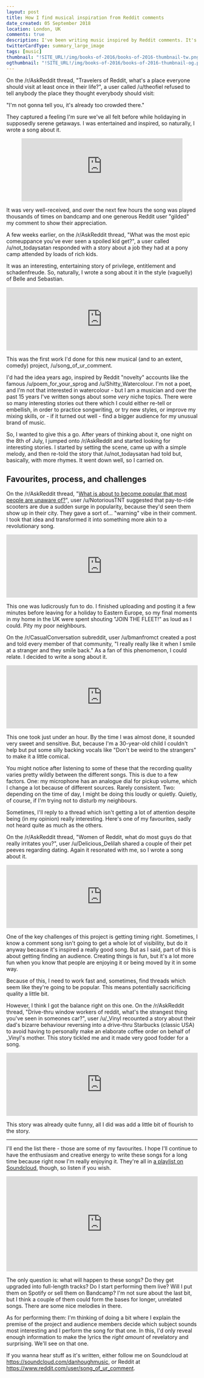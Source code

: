 ```yaml
---
layout: post
title: How I find musical inspiration from Reddit comments
date_created: 05 September 2018
location: London, UK
comments: true
description: I've been writing music inspired by Reddit comments. It's surprisingly fun, and surprisingly effective.
twitterCardType: summary_large_image
tags: [music]
thumbnail: "!SITE_URL!/img/books-of-2016/books-of-2016-thumbnail-tw.png"
ogthumbnail: "!SITE_URL!/img/books-of-2016/books-of-2016-thumbnail-og.png"
---
```


On the /r/AskReddit thread, "Travelers of Reddit, what's a place everyone should visit at least once in their life?", a user called /u/theofiel refused to tell anybody the place they thought everybody should visit:

"I'm not gonna tell you, it's already too crowded there."

They captured a feeling I'm sure we've all felt before while holidaying in supposedly serene getaways. I was entertained and inspired, so naturally, I wrote a song about it.

<figure class="center">
<iframe width="100%" height="166" scrolling="no" frameborder="no" allow="autoplay" src="https://w.soundcloud.com/player/?url=https%3A//api.soundcloud.com/tracks/484618491&color=%23ff5500&auto_play=false&hide_related=false&show_comments=true&show_user=true&show_reposts=false&show_teaser=true"></iframe>
</figure>

It was very well-received, and over the next few hours the song was played thousands of times on bandcamp and one generous Reddit user "gilded" my comment to show their appreciation.

A few weeks earlier, on the /r/AskReddit thread, "What was the most epic comeuppance you've ever seen a spoiled kid get?", a user called /u/not_todaysatan responded with a story about a job they had at a pony camp attended by loads of rich kids.

It was an interesting, entertaining story of privilege, entitlement and schadenfreude. So, naturally, I wrote a song about it in the style (vaguelly) of Belle and Sebastian.

<iframe width="100%" height="166" scrolling="no" frameborder="no" allow="autoplay" src="https://w.soundcloud.com/player/?url=https%3A//api.soundcloud.com/tracks/469074027&color=%23ff5500&auto_play=false&hide_related=false&show_comments=true&show_user=true&show_reposts=false&show_teaser=true"></iframe>

This was the first work I'd done for this new musical (and to an extent, comedy) project, /u/song_of_ur_comment.

I'd had the idea years ago, inspired by Reddit "novelty" accounts like the famous /u/poem_for_your_sprog and /u/Shitty_Watercolour. I'm not a poet, and I'm not that interested in watercolour - but I am a musician and over the past 15 years I've written songs about some _very_ niche topics. There were so many interesting stories out there which I could either re-tell or embellish, in order to practice songwriting, or try new styles, or improve my mixing skills, or - if it turned out well - find a bigger audience for my unusual brand of music.

So, I wanted to give this a go. After years of thinking about it, one night on the 8th of July, I jumped onto /r/AskReddit and started looking for interesting stories. I started by setting the scene, came up with a simple melody, and then re-told the story that /u/not_todaysatan had told but, basically, with more rhymes. It went down well, so I carried on.

## Favourites, process, and challenges

On the /r/AskReddit thread, "[What is about to become popular that most people are unaware of?](https://www.reddit.com/r/AskReddit/comments/98r40r/what_is_about_to_become_popular_that_most_people/e4i75ss/)", user /u/NotoriousTNT suggested that pay-to-ride scooters are due a sudden surge in popularity, because they'd seen them show up in their city. They gave a sort of... "warning" vibe in their comment. I took that idea and transformed it into something more akin to a revolutionary song.

<iframe width="100%" height="166" scrolling="no" frameborder="no" allow="autoplay" src="https://w.soundcloud.com/player/?url=https%3A//api.soundcloud.com/tracks/488036232&color=%23ff5500&auto_play=false&hide_related=false&show_comments=true&show_user=true&show_reposts=false&show_teaser=true"></iframe>

This one was ludicrously fun to do. I finished uploading and posting it a few minutes before leaving for a holiday to Eastern Europe, so my final moments in my home in the UK were spent shouting "JOIN THE FLEET!" as loud as I could. Pity my poor neighbours.

On the /r/CasualConversation subreddit, user /u/bmanfromct created a post and told every member of that community, "I really really like it when I smile at a stranger and they smile back." As a fan of this phenomenon, I could relate. I decided to write a song about it.

<iframe width="100%" height="166" scrolling="no" frameborder="no" allow="autoplay" src="https://w.soundcloud.com/player/?url=https%3A//api.soundcloud.com/tracks/483016839&color=%23ff5500&auto_play=false&hide_related=false&show_comments=true&show_user=true&show_reposts=false&show_teaser=true"></iframe>

This one took just under an hour. By the time I was almost done, it sounded very sweet and sensitive. But, because I'm a 30-year-old child I couldn't help but put some silly backing vocals like "Don't be weird to the strangers" to make it a little comical.

You might notice after listening to some of these that the recording quality varies pretty wildly between the different songs. This is due to a few factors. One: my microphone has an analogue dial for pickup volume, which I change a lot because of different sources. Rarely consistent. Two: depending on the time of day, I might be doing this loudly or quietly. Quietly, of course, if I'm trying not to disturb my neighbours.

Sometimes, I'll reply to a thread which isn't getting a lot of attention despite being (in my opinion) really interesting. Here's one of my favourites, sadly not heard quite as much as the others.

On the /r/AskReddit thread, "Women of Reddit, what do most guys do that really irritates you?", user /u/Delicious_Delilah shared a couple of their pet peeves regarding dating. Again it resonated with me, so I wrote a song about it.

<iframe width="100%" height="166" scrolling="no" frameborder="no" allow="autoplay" src="https://w.soundcloud.com/player/?url=https%3A//api.soundcloud.com/tracks/484593240&color=%23ff5500&auto_play=false&hide_related=false&show_comments=true&show_user=true&show_reposts=false&show_teaser=true"></iframe>

One of the key challenges of this project is getting timing right. Sometimes, I know a comment song isn't going to get a whole lot of visibility, but do it anyway because it's inspired a really good song. But as I said, part of this is about getting finding an audience. Creating things is fun, but it's a lot more fun when you know that people are enjoying it or being moved by it in some way.

Because of this, I need to work fast and, sometimes, find threads which seem like they're going to be popular. This means potentially sacricificing quality a little bit.

However, I think I got the balance right on this one. On the /r/AskReddit thread, "Drive-thru window workers of reddit, what's the strangest thing you've seen in someones car?", user /u/_Vinyl recounted a story about their dad's bizarre behaviour reversing into a drive-thru Starbucks (classic USA) to avoid having to personally make an elaborate coffee order on behalf of _Vinyl's mother. This story tickled me and it made very good fodder for a song.

<iframe width="100%" height="166" scrolling="no" frameborder="no" allow="autoplay" src="https://w.soundcloud.com/player/?url=https%3A//api.soundcloud.com/tracks/483150060&color=%23ff5500&auto_play=false&hide_related=false&show_comments=true&show_user=true&show_reposts=false&show_teaser=true"></iframe>

This story was already quite funny, all I did was add a little bit of flourish to the story.

---

I'll end the list there - those are some of my favourites. I hope I'll continue to have the enthusiasm and creative energy to write these songs for a long time because right now I'm really enjoying it. They're all in [a playlist on Soundcloud](https://soundcloud.com/danhoughmusic/sets/reddit-comment-songs), though, so listen if you wish.

<iframe width="100%" height="250" scrolling="no" frameborder="no" allow="autoplay" src="https://w.soundcloud.com/player/?url=https%3A//api.soundcloud.com/playlists/557480718&color=%23ff5500&auto_play=false&hide_related=false&show_comments=true&show_user=true&show_reposts=false&show_teaser=true"></iframe>

The only question is: what will happen to these songs? Do they get upgraded into full-length tracks? Do I start performing them live? Will I put them on Spotify or sell them on Bandcamp? I'm not sure about the last bit, but I think a couple of them could form the bases for longer, unrelated songs. There are some nice melodies in there.

As for performing them: I'm thinking of doing a bit where I explain the premise of the project and audience members decide which subject sounds most interesting and I perform the song for that one. In this, I'd only reveal enough information to make the lyrics the _right amount_ of revelatory and surprising. We'll see on that one.

If you wanna hear stuff as it's written, either follow me on Soundcloud at https://soundcloud.com/danhoughmusic, or Reddit at https://www.reddit.com/user/song_of_ur_comment.
